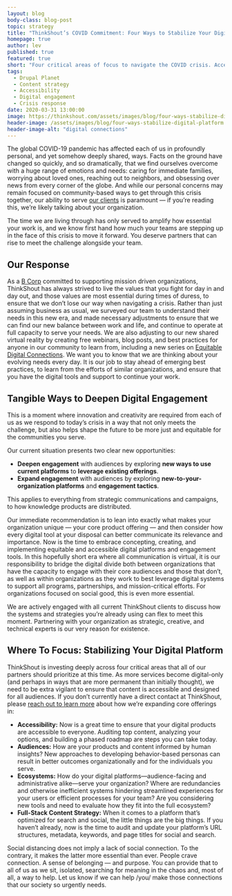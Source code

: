 ```yaml
---
layout: blog
body-class: blog-post
topic: strategy
title: "ThinkShout’s COVID Commitment: Four Ways to Stabilize Your Digital Platform"
homepage: true
author: lev
published: true
featured: true
short: "Four critical areas of focus to navigate the COVID crisis. Accessibility, Audiences, Ecosystems, and Full-stack Content Strategy."
tags:
  - Drupal Planet
  - Content strategy
  - Accessibility
  - Digital engagement
  - Crisis response
date: 2020-03-31 13:00:00
image: https://thinkshout.com/assets/images/blog/four-ways-stabilize-digital-platform.jpg
header-image: /assets/images/blog/four-ways-stabilize-digital-platform.jpg
header-image-alt: "digital connections"
---
```


The global COVID-19 pandemic has affected each of us in profoundly personal, and yet somehow deeply shared, ways. Facts on the ground have changed so quickly, and so dramatically, that we find ourselves overcome with a huge range of emotions and needs: caring for immediate families, worrying about loved ones, reaching out to neighbors, and obsessing over news from every corner of the globe. And while our personal concerns may remain focused on community-based ways to get through this crisis together, our ability to serve [our clients](https://thinkshout.com/work/) is paramount — if you’re reading this, we’re likely talking about your organization.

The time we are living through has only served to amplify how essential your work is, and we know first hand how much your teams are stepping up in the face of this crisis to move it forward. You deserve partners that can rise to meet the challenge alongside your team.

## Our Response

As a [B Corp](https://bcorporation.net/directory/thinkshout-inc) committed to supporting mission driven organizations, ThinkShout has always strived to live the values that you fight for day in and day out, and those values are most essential during times of duress, to ensure that we don’t lose our way when navigating a crisis. Rather than just assuming business as usual, we surveyed our team to understand their needs in this new era, and made necessary adjustments to ensure that we can find our new balance between work and life, and continue to operate at full capacity to serve your needs. We are also adjusting to our new shared virtual reality by creating free webinars, blog posts, and best practices for anyone in our community to learn from, including a new series on [Equitable Digital Connections](http://thinkshout.com/equitable-digital-connections/accessibility). We want you to know that we are thinking about your evolving needs every day. It is our job to stay ahead of emerging best practices, to learn from the efforts of similar organizations, and ensure that you have the digital tools and support to continue your work.

## Tangible Ways to Deepen Digital Engagement

This is a moment where innovation and creativity are required from each of us as we respond to today’s crisis in a way that not only meets the challenge, but also helps shape the future to be more just and equitable for the communities you serve.

Our current situation presents two clear new opportunities:

* **Deepen engagement** with audiences by exploring **new ways to use current platforms** to **leverage existing offerings**.
* **Expand engagement** with audiences by exploring **new-to-your-organization platforms** and **engagement tactics**.

This applies to everything from strategic communications and campaigns, to how knowledge products are distributed.

Our immediate recommendation is to lean into exactly what makes your organization unique — your core product offering — and then consider how every digital tool at your disposal can better communicate its relevance and importance. Now is the time to embrace concepting, creating, and implementing equitable and accessible digital platforms and engagement tools. In this hopefully short era where all communication is virtual, it is our responsibility to bridge the digital divide both between organizations that have the capacity to engage with their core audiences and those that don’t, as well as within organizations as they work to best leverage digital systems to support all programs, partnerships, and mission-critical efforts. For organizations focused on social good, this is even more essential.

We are actively engaged with all current ThinkShout clients to discuss how the systems and strategies you’re already using can flex to meet this moment. Partnering with your organization as strategic, creative, and technical experts is our very reason for existence.

## Where To Focus: Stabilizing Your Digital Platform

ThinkShout is investing deeply across four critical areas that all of our partners should prioritize at this time. As more services become digital-only (and perhaps in ways that are more permanent than initially thought), we need to be extra vigilant to ensure that content is accessible and designed for all audiences. If you don’t currently have a direct contact at ThinkShout, please [reach out to learn more](https://thinkshout.com/contact/) about how we’re expanding core offerings in:

* **Accessibility:** Now is a great time to ensure that your digital products are accessible to everyone. Auditing top content, analyzing your options, and building a phased roadmap are steps you can take today.
* **Audiences:** How are your products and content informed by human insights? New approaches to developing behavior-based personas can result in better outcomes organizationally and for the individuals you serve.
* **Ecosystems:** How do your digital platforms—audience-facing and administrative alike—serve your organization? Where are redundancies and otherwise inefficient systems hindering streamlined experiences for your users or efficient processes for your team? Are you considering new tools and need to evaluate how they fit into the full ecosystem?
* **Full-Stack Content Strategy:** When it comes to a platform that’s optimized for search and social, the little things are the big things. If you haven’t already, now is the time to audit and update your platform’s URL structures, metadata, keywords, and page titles for social and search.


Social distancing does not imply a lack of social connection. To the contrary, it makes the latter more essential than ever. People crave connection. A sense of belonging — and purpose. You can provide that to all of us as we sit, isolated, searching for meaning in the chaos and, most of all, a way to help. Let us know if we can help /you/ make those connections that our society so urgently needs.
